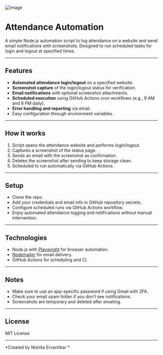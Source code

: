 ![image](https://github.com/user-attachments/assets/35dbdc75-74b5-4c84-b960-8bfc3315c79e)

# Attendance Automation

A simple Node.js automation script to log attendance on a website and send email notifications with screenshots. Designed to run scheduled tasks for login and logout at specified times.

---

## Features

- **Automated attendance login/logout** on a specified website.
- **Screenshot capture** of the login/logout status for verification.
- **Email notifications** with optional screenshot attachments.
- **Scheduled execution** using GitHub Actions cron workflows (e.g., 9 AM and 8 PM daily).
- **Error handling and reporting** via email.
- Easy configuration through environment variables.

---

## How it works

1. Script opens the attendance website and performs login/logout.
2. Captures a screenshot of the status page.
3. Sends an email with the screenshot as confirmation.
4. Deletes the screenshot after sending to keep storage clean.
5. Scheduled to run automatically via GitHub Actions.

---

## Setup

- Clone the repo.
- Add your credentials and email info in GitHub repository secrets.
- Configure scheduled runs via GitHub Actions workflow.
- Enjoy automated attendance logging and notifications without manual intervention.

---

## Technologies

- Node.js with [Playwright](https://github.com/playwright) for browser automation.
- [Nodemailer](https://nodemailer.com/about/) for email delivery.
- GitHub Actions for scheduling and CI.

---

## Notes

- Make sure to use an app-specific password if using Gmail with 2FA.
- Check your email spam folder if you don’t see notifications.
- Screenshots are temporary and deleted after emailing.

---

## License

MIT License

---

*Created by Nishita Ervantikar *
